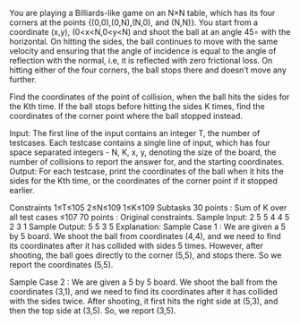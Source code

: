 You are playing a Billiards-like game on an N×N table, which has its four corners at the points {(0,0),(0,N),(N,0), and (N,N)}. You start from a coordinate (x,y), (0<x<N,0<y<N) and shoot the ball at an angle 45∘ with the horizontal. On hitting the sides, the ball continues to move with the same velocity and ensuring that the angle of incidence is equal to the angle of reflection with the normal, i.e, it is reflected with zero frictional loss. On hitting either of the four corners, the ball stops there and doesn’t move any further.

Find the coordinates of the point of collision, when the ball hits the sides for the Kth time. If the ball stops before hitting the sides K times, find the coordinates of the corner point where the ball stopped instead.

Input:
The first line of the input contains an integer T, the number of testcases.
Each testcase contains a single line of input, which has four space separated integers - N, K, x, y, denoting the size of the board, the number of collisions to report the answer for, and the starting coordinates.
Output:
For each testcase, print the coordinates of the ball when it hits the sides for the Kth time, or the coordinates of the corner point if it stopped earlier.

Constraints
1≤T≤105
2≤N≤109
1≤K≤109
Subtasks
30 points : Sum of K over all test cases ≤107
70 points : Original constraints.
Sample Input:
2
5 5 4 4
5 2 3 1
Sample Output:
5 5
3 5
Explanation:
Sample Case 1 :
We are given a 5 by 5 board. We shoot the ball from coordinates (4,4), and we need to find its coordinates after it has collided with sides 5 times. However, after shooting, the ball goes directly to the corner (5,5), and stops there. So we report the coordinates (5,5).

Sample Case 2 :
We are given a 5 by 5 board. We shoot the ball from the coordinates (3,1), and we need to find its coordinates after it has collided with the sides twice. After shooting, it first hits the right side at (5,3), and then the top side at (3,5). So, we report (3,5).

